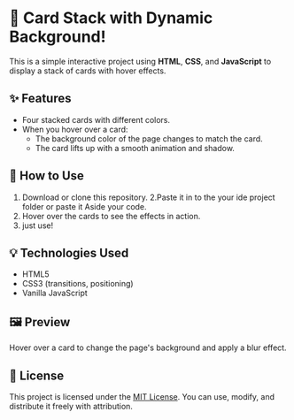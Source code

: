 # 🎴 Card Stack with Dynamic Background!

This is a simple interactive project using **HTML**, **CSS**, and **JavaScript** to display a stack of cards with hover effects.

## ✨ Features

- Four stacked cards with different colors.
- When you hover over a card:
  - The background color of the page changes to match the card.
  - The card lifts up with a smooth animation and shadow.

## 📁 How to Use

1. Download or clone this repository.
2.Paste it in to the your ide project folder or paste it Aside your code.
3. Hover over the cards to see the effects in action.
4. just use!

## 💡 Technologies Used

- HTML5
- CSS3 (transitions, positioning)
- Vanilla JavaScript

## 🖼 Preview

Hover over a card to change the page's background and apply a blur effect.

## 📄 License

This project is licensed under the [MIT License](https://opensource.org/licenses/MIT). You can use, modify, and distribute it freely with attribution.
